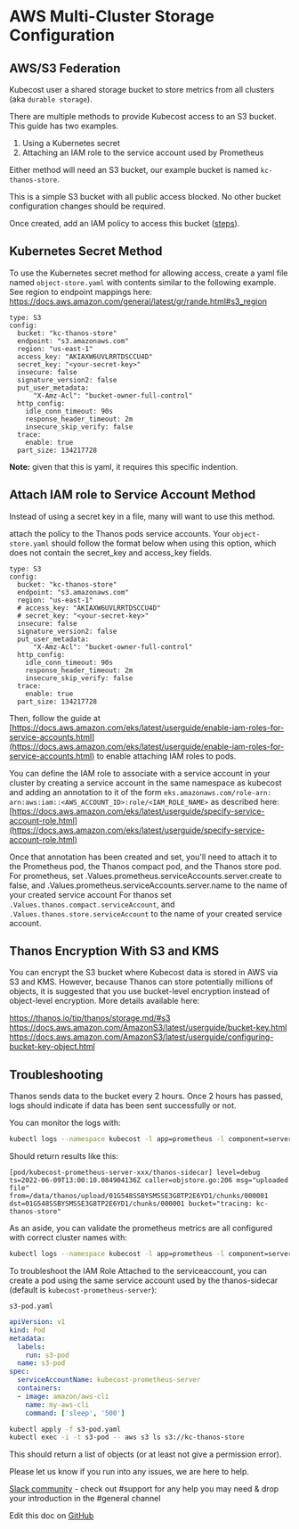 AWS Multi-Cluster Storage Configuration
=======================================

## AWS/S3 Federation

Kubecost user a shared storage bucket to store metrics from all clusters (aka `durable storage`).

There are multiple methods to provide Kubecost access to an S3 bucket. This guide has two examples.

1. Using a Kubernetes secret
1. Attaching an IAM role to the service account used by Prometheus

Either method will need an S3 bucket, our example bucket is named `kc-thanos-store`.

This is a simple S3 bucket with all public access blocked. No other bucket configuration changes should be required.

Once created, add an IAM policy to access this bucket ([steps](/aws-service-account-thanos.md)).

## Kubernetes Secret Method

To use the Kubernetes secret method for allowing access, create a yaml file named `object-store.yaml` with contents similar to the following example. See region to endpoint mappings here: <https://docs.aws.amazon.com/general/latest/gr/rande.html#s3_region>

```
type: S3
config:
  bucket: "kc-thanos-store"
  endpoint: "s3.amazonaws.com"
  region: "us-east-1"
  access_key: "AKIAXW6UVLRRTDSCCU4D"
  secret_key: "<your-secret-key>"
  insecure: false
  signature_version2: false
  put_user_metadata:
      "X-Amz-Acl": "bucket-owner-full-control"
  http_config:
    idle_conn_timeout: 90s
    response_header_timeout: 2m
    insecure_skip_verify: false
  trace:
    enable: true
  part_size: 134217728
```
**Note:** given that this is yaml, it requires this specific indention.

## Attach IAM role to Service Account Method

Instead of using a secret key in a file, many will want to use this method.

attach the policy to the Thanos pods service accounts. Your `object-store.yaml` should follow the format below when using this option, which does not contain the secret_key and access_key fields.

```
type: S3
config:
  bucket: "kc-thanos-store"
  endpoint: "s3.amazonaws.com"
  region: "us-east-1"
  # access_key: "AKIAXW6UVLRRTDSCCU4D"
  # secret_key: "<your-secret-key>"
  insecure: false
  signature_version2: false
  put_user_metadata:
      "X-Amz-Acl": "bucket-owner-full-control"
  http_config:
    idle_conn_timeout: 90s
    response_header_timeout: 2m
    insecure_skip_verify: false
  trace:
    enable: true
  part_size: 134217728
```

Then, follow the guide at [https://docs.aws.amazon.com/eks/latest/userguide/enable-iam-roles-for-service-accounts.html](https://docs.aws.amazon.com/eks/latest/userguide/enable-iam-roles-for-service-accounts.html) to enable attaching IAM roles to pods.

You can define the IAM role to associate with a service account in your cluster by creating a service account in the same namespace as kubecost and adding an annotation to it of the form `eks.amazonaws.com/role-arn: arn:aws:iam::<AWS_ACCOUNT_ID>:role/<IAM_ROLE_NAME>`
as described here: [https://docs.aws.amazon.com/eks/latest/userguide/specify-service-account-role.html](https://docs.aws.amazon.com/eks/latest/userguide/specify-service-account-role.html)

Once that annotation has been created and set, you'll need to attach it to the Prometheus pod, the Thanos compact pod, and the Thanos store pod.
For prometheus, set .Values.prometheus.serviceAccounts.server.create to false, and .Values.prometheus.serviceAccounts.server.name to the name of your created service account
For thanos set `.Values.thanos.compact.serviceAccount`, and `.Values.thanos.store.serviceAccount` to the name of your created service account.

## Thanos Encryption With S3 and KMS

You can encrypt the S3 bucket where Kubecost data is stored in AWS via S3 and KMS. However, because Thanos can store potentially millions of objects, it is suggested that you use bucket-level encryption instead of object-level encryption. More details available here:

https://thanos.io/tip/thanos/storage.md/#s3
https://docs.aws.amazon.com/AmazonS3/latest/userguide/bucket-key.html
https://docs.aws.amazon.com/AmazonS3/latest/userguide/configuring-bucket-key-object.html

## Troubleshooting

Thanos sends data to the bucket every 2 hours. Once 2 hours has passed, logs should indicate if data has been sent successfully or not.

You can monitor the logs with:
```bash
kubectl logs --namespace kubecost -l app=prometheus -l component=server --prefix=true --container thanos-sidecar --tail=-1 | grep uploaded
```

Should return results like this:

```log
[pod/kubecost-prometheus-server-xxx/thanos-sidecar] level=debug ts=2022-06-09T13:00:10.084904136Z caller=objstore.go:206 msg="uploaded file" from=/data/thanos/upload/01G548SSBYSMSSE3G8TP2E6YD1/chunks/000001 dst=01G548SSBYSMSSE3G8TP2E6YD1/chunks/000001 bucket="tracing: kc-thanos-store"
```

As an aside, you can validate the prometheus metrics are all configured with correct cluster names with:

```bash
kubectl logs --namespace kubecost -l app=prometheus -l component=server --prefix=true --container thanos-sidecar --tail=-1 | grep external_labels
```

To troubleshoot the IAM Role Attached to the serviceaccount, you can create a pod using the same service account used by the thanos-sidecar (default is `kubecost-prometheus-server`):

`s3-pod.yaml`
```yaml
apiVersion: v1
kind: Pod
metadata:
  labels:
    run: s3-pod
  name: s3-pod
spec:
  serviceAccountName: kubecost-prometheus-server
  containers:
  - image: amazon/aws-cli
    name: my-aws-cli
    command: ['sleep', '500']
```

```bash
kubectl apply -f s3-pod.yaml
kubectl exec -i -t s3-pod -- aws s3 ls s3://kc-thanos-store
```
This should return a list of objects (or at least not give a permission error).

Please let us know if you run into any issues, we are here to help.

[Slack community](https://join.slack.com/t/kubecost/shared_invite/enQtNTA2MjQ1NDUyODE5LWFjYzIzNWE4MDkzMmUyZGU4NjkwMzMyMjIyM2E0NGNmYjExZjBiNjk1YzY5ZDI0ZTNhZDg4NjlkMGRkYzFlZTU) - check out #support for any help you may need & drop your introduction in the #general channel

Edit this doc on [GitHub](https://github.com/kubecost/docs/blob/main/long-term-storage-aws.md)

<!--- {"article":"4407595952151","section":"4402829036567","permissiongroup":"1500001277122"} --->
